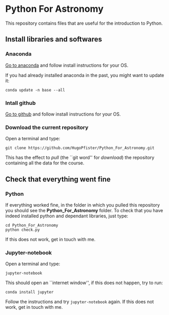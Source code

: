 # Python For Astronomy #

This repository contains files that are useful for the introduction to Python.

## Install libraries and softwares

### Anaconda
[Go to anaconda](https://www.anaconda.com/products/individual) and follow install instructions for your OS.

If you had already installed anaconda in the past, you might want to update it:
```
conda update -n base --all
```

### Intall github
[Go to github](https://github.com/git-guides/install-git) and follow install instructions for your OS.

### Download the current repository

Open a terminal and type:

```
git clone https://github.com/HugoPfister/Python_For_Astronomy.git
```

This has the effect to *pull* (the ``git word'' for *download*) the repository containing all the data for the course.

## Check that everything went fine

### Python

If everything worked fine, in the folder in which you pulled this repository you should see the **Python_For_Astronomy** folder. To check that you have indeed installed python and dependant libraries, just type:

```
cd Python_For_Astronomy
python check.py
```

If this does not work, get in touch with me.

### Jupyter-notebook

Open a terminal and type:

```
jupyter-notebook
```

This should open an ``internet window'', if this does not happen, try to run:

```
conda install jupyter
```

Follow the instructions and try `jupyter-notebook` again. If this does not work, get in touch with me.
